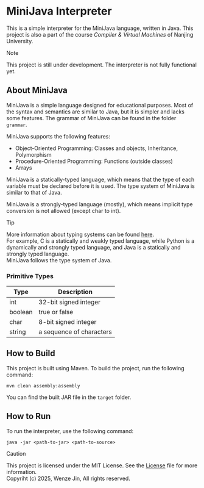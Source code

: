 # MiniJava Interpreter

This is a simple interpreter for the MiniJava language, written in Java. This project is also a part of the course _Compiler & Virtual Machines_ of Nanjing University.

> [!Note]
> This project is still under development. The interpreter is not fully functional yet.

## About MiniJava

MiniJava is a simple language designed for educational purposes. Most of the syntax and semantics are similar to Java, but it is simpler and lacks some features. The grammar of MiniJava can be found in the folder `grammar`.

MiniJava supports the following features:

- Object-Oriented Programming: Classes and objects, Inheritance, Polymorphism
- Procedure-Oriented Programming: Functions (outside classes)
- Arrays

MiniJava is a statically-typed language, which means that the type of each variable must be declared before it is used. The type system of MiniJava is similar to that of Java.

MiniJava is a strongly-typed language (mostly), which means implicit type conversion is not allowed (except char to int).

> [!Tip]
> More information about typing systems can be found [here](https://en.wikipedia.org/wiki/Type_system).  
> For example, C is a statically and weakly typed language, while Python is a dynamically and strongly typed language, and Java is a statically and strongly typed language.  
> MiniJava follows the type system of Java.

### Primitive Types

| Type    | Description |
| ------- | ----------- |
| int     | 32-bit signed integer |
| boolean | true or false |
| char    | 8-bit signed integer |
| string  | a sequence of characters |

## How to Build

This project is built using Maven. To build the project, run the following command:

```shell
mvn clean assembly:assembly
```

You can find the built JAR file in the `target` folder.

## How to Run

To run the interpreter, use the following command:

```shell
java -jar <path-to-jar> <path-to-source>
```

> [!Caution]
> This project is licensed under the MIT License. See the [License](LICENSE) file for more information.  
> Copyriht (c) 2025, Wenze Jin, All rights reserved.
